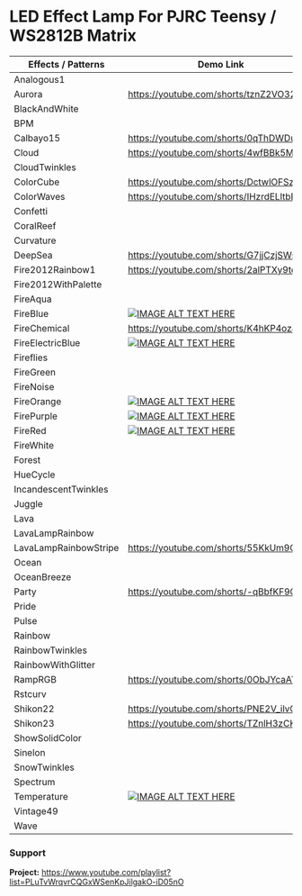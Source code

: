 # LED Effect Lamp For PJRC Teensy / WS2812B Matrix

| Effects / Patterns    	| Demo Link                              	|
|-----------------------	|----------------------------------------	|
| Analogous1            	|                                        	|
| Aurora                	| https://youtube.com/shorts/tznZ2VO32Hc  |
| BlackAndWhite         	|                                        	|
| BPM                   	|                                        	|
| Calbayo15             	| https://youtube.com/shorts/0qThDWDu8_c  |
| Cloud                 	| https://youtube.com/shorts/4wfBBk5MDZU  |
| CloudTwinkles         	|                                        	|
| ColorCube             	| https://youtube.com/shorts/DctwlOFSzhI 	|
| ColorWaves            	| https://youtube.com/shorts/IHzrdELltbE  |
| Confetti              	|                                        	|
| CoralReef             	|                                        	|
| Curvature             	|                                        	|
| DeepSea               	| https://youtube.com/shorts/G7jjCzjSWsY  |
| Fire2012Rainbow1      	| https://youtube.com/shorts/2alPTXy9td4  |
| Fire2012WithPalette   	|                                        	|
| FireAqua              	|                                        	|
| FireBlue              	| [![IMAGE ALT TEXT HERE](https://img.youtube.com/vi/bMxSjyPFbNc/0.jpg)](https://www.youtube.com/watch?v=bMxSjyPFbNc) |
| FireChemical          	| https://youtube.com/shorts/K4hKP4ozJ5w  |
| FireElectricBlue      	| [![IMAGE ALT TEXT HERE](https://img.youtube.com/vi/lpRK-O7NiRo/0.jpg)](https://www.youtube.com/watch?v=lpRK-O7NiRo) |
| Fireflies             	|                                        	|
| FireGreen             	|                                        	|
| FireNoise             	|                                        	|
| FireOrange            	| [![IMAGE ALT TEXT HERE](https://img.youtube.com/vi/jMiIILJbq-4/0.jpg)](https://www.youtube.com/watch?v=jMiIILJbq-4) |
| FirePurple            	| [![IMAGE ALT TEXT HERE](https://img.youtube.com/vi/7VXlMrUlCOM/0.jpg)](https://www.youtube.com/watch?v=7VXlMrUlCOM) |
| FireRed               	| [![IMAGE ALT TEXT HERE](https://img.youtube.com/vi/r67FtGZvrxc/0.jpg)](https://www.youtube.com/watch?v=r67FtGZvrxc) |
| FireWhite             	|                                        	|
| Forest                	|                                        	|
| HueCycle              	|                                        	|
| IncandescentTwinkles  	|                                        	|
| Juggle                	|                                        	|
| Lava                  	|                                        	|
| LavaLampRainbow       	|                                        	|
| LavaLampRainbowStripe 	| https://youtube.com/shorts/55KkUm9QyAU  |
| Ocean                 	|                                        	|
| OceanBreeze           	|                                        	|
| Party                 	| https://youtube.com/shorts/-qBbfKF9O6U  |
| Pride                 	|                                        	|
| Pulse                 	|                                        	|
| Rainbow               	|                                        	|
| RainbowTwinkles       	|                                        	|
| RainbowWithGlitter    	|                                        	|
| RampRGB               	| https://youtube.com/shorts/0ObJYcaAYPE  |
| Rstcurv               	|                                        	|
| Shikon22              	| https://youtube.com/shorts/PNE2V_ilvOU  |
| Shikon23              	| https://youtube.com/shorts/TZnlH3zCKJE  |
| ShowSolidColor        	|                                        	|
| Sinelon               	|                                        	|
| SnowTwinkles          	|                                        	|
| Spectrum              	|                                        	|
| Temperature           	| [![IMAGE ALT TEXT HERE](https://img.youtube.com/vi/fYSNUV5vxx8/0.jpg)](https://www.youtube.com/watch?v=fYSNUV5vxx8) |
| Vintage49             	|                                        	|
| Wave                  	|                                        	|

### Support
**Project:** https://www.youtube.com/playlist?list=PLuTvWrqvrCQGxWSenKpJilgakO-iD05nO


